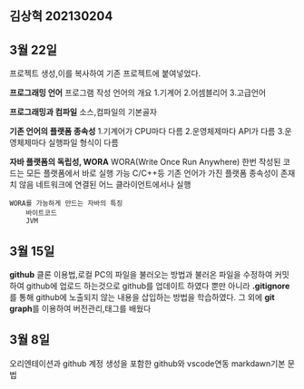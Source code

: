 ## 김상혁 202130204

## 3월 22일
프로젝트 생성,이를 복사하여 기존 프로젝트에 붙여넣었다.

**프로그래밍 언어**
프로그램 작성 언어의 개요
    1.기계어
    2.어셈블리어
    3.고급언어

**프로그래밍과 컴파일**
소스,컴파일의 기본골자

**기존 언어의 플랫폼 종속성**
    1.기계어가 CPU마다 다름
    2.운영체제마다 API가 다름
    3.운영체제마다 실행파일 형식이 다름

**자바 플랫폼의 독립성, WORA**
    WORA(Write Once Run Anywhere)
        한번 작성된 코드는 모든 플랫폼에서 바로 실행 가능
        C/C++등 기존 언어가 가진 플랫폼 종속성이 존재치 않음
        네트워크에 연결된 어느 클라이언트에서나 실행

    WORA를 가능하게 만드는 자바의 특징
        바이트코드
        JVM


## 3월 15일
**github** 클론 이용법,로컬 PC의 파일을 불러오는 방법과 불러온 파일을 수정하여 커밋하여 github에 업로드 하는것으로 github를 업데이트 하였다
뿐만 아니라 **.gitignore** 를 통해 github에 노출되지 않는 내용을 삽입하는 방법을 학습하였다.
그 외에 **git graph**를 이용하여 버전관리,태그를 배웠다

## 3월 8일
오리엔테이션과 
github 계정 생성을 포함한 github와 vscode연동 markdawn기본 문법